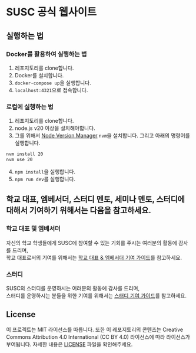 # SUSC 공식 웹사이트

## 실행하는 법

### Docker를 활용하여 실행하는 법
1. 레포지토리를 clone합니다.
2. Docker를 설치합니다.
3. `docker-compose up`을 실행합니다.
4. `localhost:4321`으로 접속합니다.

### 로컬에 실행하는 법
1. 레포지토리를 clone합니다.
2. node.js v20 이상을 설치해야합니다.
3. 그를 위해서 [Node Version Manager](https://github.com/nvm-sh/nvm) `nvm`을 설치합니다. 그리고 아래의 명령어를 실행합니다.
```bash
nvm install 20
nvm use 20
```
4. `npm install`을 실행합니다.
5. `npm run dev`를 실행합니다.


## 학교 대표, 엠베서더, 스터디 멘토, 세미나 멘토, 스터디에 대해서 기여하기 위해서는 다음을 참고하세요.
### 학교 대표 및 엠베서더
자신의 학교 학생들에게 SUSC에 참여할 수 있는 기회를 주시는 여러분의 활동에 감사를 드리며,  
학교 대표로서의 기여를 위해서는 [학교 대표 & 엠베서더 기여 가이드](./CONTRIBUTEUNIV.md)를 참고하세요.

### 스터디
SUSC의 스터디를 운영하시는 여러분의 활동에 감사를 드리며,  
스터디를 운영하시는 분들을 위한 기여를 위해서는 [스터디 기여 가이드](./CONTRIBUTESTUDY.md)를 참고하세요.

## License

이 프로젝트는 MIT 라이선스를 따릅니다. 또한 이 레포지토리의 콘텐츠는 Creative Commons Attribution 4.0 International (CC BY 4.0) 라이선스에 따라 라이선스가 부여됩니다. 자세한 내용은 [LICENSE](LICENSE) 파일을 확인해주세요.